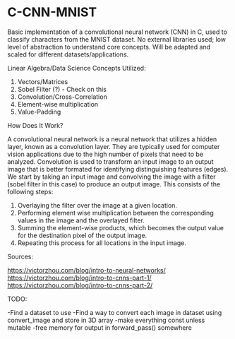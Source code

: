 # C-CNN-MNIST

Basic implementation of a convolutional neural network (CNN) in C, used to classify characters from the MNIST dataset.  No external libraries used; low level of abstraction to understand core concepts.  Will be adapted and scaled for different datasets/applications. 

Linear Algebra/Data Science Concepts Utilized: 

1. Vectors/Matrices
2. Sobel Filter (?) - Check on this
3. Convolution/Cross-Correlation
4. Element-wise multiplication
5. Value-Padding

How Does It Work?

A convolutional neural network is a neural network that utilizes a hidden layer, known as a convolution layer.  They are typically used for computer vision applications due to the 
high number of pixels that need to be analyzed.  Convolution is used to transform an input image to an output image that is better formated for identifying distinguishing features (edges).  We start by taking an input image and convolving the image with a filter (sobel filter in this case) to produce an output image.  This consists of the following steps: 

   1. Overlaying the filter over the image at a given location.
   2. Performing element wise multiplication between the corresponding values in the image and the overlayed filter.  
   3. Summing the element-wise products, which becomes the output value for the destination pixel of the output image. 
   4. Repeating this process for all locations in the input image.  


Sources: 

https://victorzhou.com/blog/intro-to-neural-networks/
https://victorzhou.com/blog/intro-to-cnns-part-1/
https://victorzhou.com/blog/intro-to-cnns-part-2/


TODO:

-Find a dataset to use
-Find a way to convert each image in dataset using convert_image and store in 3D array
-make everything const unless mutable
-free memory for output in forward_pass() somewhere
